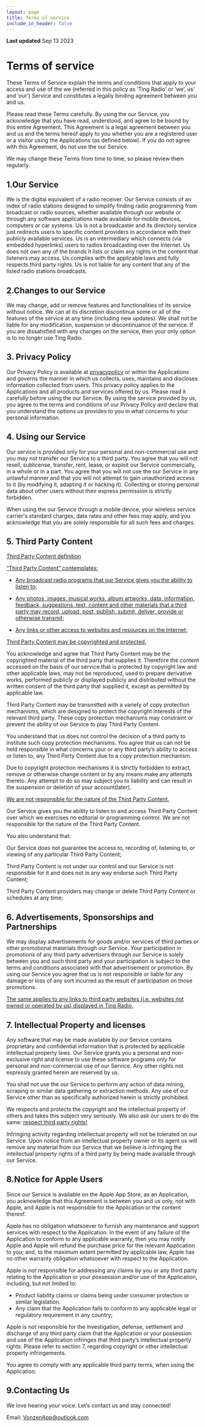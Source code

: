 ```yaml
---
layout: page
title: Terms of service
include_in_header: false
---
```


**Last updated** Sep 13 2023

# Terms of service 

These Terms of Service explain the terms and conditions that apply to your access and use of the we (referred in this policy as ‘Ting Radio’ or ‘we’, us’ and ‘our’) Service and constitutes a legally binding agreement between you and us.

Please read these Terms carefully. By using the our Service, you acknowledge that you have read, understood, and agree to be bound by this entire Agreement. This Agreement is a legal agreement between you and us and the terms hereof apply to you whether you are a registered user or a visitor using the Applications (as defined below). If you do not agree with this Agreement, do not use the our Service.

We may change these Terms from time to time, so please review them regularly.

## 1.Our Service

We is the digital equivalent of a radio receiver. Our Service consists of an index of radio stations designed to simplify finding radio programming from broadcast or radio sources, whether available through our website or through any software applications made available for mobile devices, computers or car systems. Us is not a broadcaster and its directory service just redirects users to specific content providers in accordance with their publicly available services. Us is an intermediary which connects (via embedded hyperlinks) users to radios broadcasting over the Internet. Us does not own any of the brands it lists or claim any rights in the content that listeners may access. Us complies with the applicable laws and fully respects third party rights. Us is not liable for any content that any of the listed radio stations broadcasts.

## 2.Changes to our Service

We may change, add or remove features and functionalities of its service without notice. We can at its discretion discontinue some or all of the features of the service at any time (including new updates). We shall not be liable for any modification, suspension or discontinuance of the service. If you are dissatisfied with any changes on the service, then your only option is to no longer use Ting Radio.

## 3. Privacy Policy

Our Privacy Policy is available at [privacypolicy](https://vonzen.github.io/TingRadio/privacypolicy/) or within the Applications and governs the manner in which us collects, uses, maintains and discloses information collected from users. This privacy policy applies to the Applications and all products and services offered by us. Please read it carefully before using the our Service. By using the service provided by us, you agree to the terms and conditions of our Privacy Policy and declare that you understand the options us provides to you in what concerns to your personal information.

## 4. Using our Service

Our service is provided only for your personal and non-commercial use and you may not transfer our Service to a third party. You agree that you will not resell, sublicense, transfer, rent, lease, or exploit our Service commercially, in a whole or in a part. You agree that you will not use the our Service in any unlawful manner and that you will not attempt to gain unauthorized access to it (by modifying it, adapting it or hacking it). Collecting or storing personal data about other users without their express permission is strictly forbidden.

When using the our Service through a mobile device, your wireless service carrier's standard charges, data rates and other fees may apply, and you acknowledge that you are solely responsible for all such fees and charges.

## 5. Third Party Content

<u>Third Party Content definition</u> 

<u>“Third Party Content” contemplates:</u>

+ <u>Any broadcast radio programs that  our Service gives you the ability to listen to;</u>

+ <u>Any photos, images,  musical works, album artworks, data, information, feedback, suggestions, text, content and other materials that a third party may record, upload, post, publish, submit, deliver, provide or otherwise transmit;</u>
+ <u>Any links or other access to websites and resources on the Internet;</u>

<u>Third Party Content may be copyrighted and protected.</u>

You acknowledge and agree that Third Party Content may be the copyrighted material of the third party that supplies it. Therefore the content accessed on the basis of our service that is protected by copyright law and other applicable laws, may not be reproduced, used to prepare derivative works, performed publicly or displayed publicly and distributed without the written consent of the third party that supplied it, except as permitted by applicable law.

Third Party Content may be transmitted with a variety of copy protection mechanisms, which are designed to protect the copyright interests of the relevant third party. These copy protection mechanisms may constraint or prevent the ability of our Service to play Third Party Content.

You understand that us does not control the decision of a third party to institute such copy protection mechanisms. You agree that us can not be held responsible in what concerns your or any third party’s ability to access or listen to, any Third Party Content due to a copy protection mechanism.

Due to copyright protection mechanisms it is strictly forbidden to extract, remove or otherwise change content or by any means make any attempts thereto. Any attempt to do so may subject you to liability and can result in the suspension or deletion of your account(later).

<u>We are not responsible for the nature of the Third Party Content.</u>

Our Service gives you the ability to listen to and access Third Party Content over which we exercises no editorial or programming control. We are not responsible for the nature of the Third Party Content.

You also understand that:

Our Service does not guarantee the access to, recording of, listening to, or viewing of any particular Third Party Content;

 Third Party Content is not under our control and our Service is not responsible for it and does not in any way endorse such Third Party Content;

Third Party Content providers may change or delete Third Party Content or schedules at any time;

## 6. Advertisements, Sponsorships and Partnerships

We may display advertisements for goods and/or services of third parties or other promotional materials through our Service. Your participation in promotions of any third party advertisers through our Service is solely between you and such third party and your participation is subject to the terms and conditions associated with that advertisement or promotion. By using our Service you agree that us is not responsible or liable for any damage or loss of any sort incurred as the result of participation on those promotions.

<u>The same applies to any links to third party websites (i.e. websites not owned or operated by us) displayed in Ting Radio.</u>

## 7. Intellectual Property and licenses

Any software that may be made available by our Service contains proprietary and confidential information that is protected by applicable intellectual property laws. Our Service grants you a personal and non-exclusive right and license to use these software programs only for personal and non-commercial use of our Service. Any other rights not expressly granted herein are reserved by us.

You shall not use the our Service to perform any action of data mining, scraping or similar data gathering or extraction methods. Any use of our Service other than as specifically authorized herein is strictly prohibited.

We respects and protects the copyright and the intellectual property of others and takes this subject very seriously. We also ask our users to do the same: <u>respect third party rights!</u>

Infringing activity regarding intellectual property will not be tolerated on our Service. Upon notice from an intellectual property owner or its agent us will remove any material from our Service that we believe is infringing the intellectual property rights of a third party by being made available through our Service. 

## 8.Notice for Apple Users

Since our Service is available on the Apple App Store, as an Application, you acknowledge that this Agreement is between you and us only, not with Apple, and Apple is not responsible for the Application or the content thereof.

Apple has no obligation whatsoever to furnish any maintenance and support services with respect to the Application. In the event of any failure of the Application to conform to any applicable warranty, then you may notify Apple and Apple will refund the purchase price for the relevant Application to you; and, to the maximum extent permitted by applicable law, Apple has no other warranty obligation whatsoever with respect to the Application.

Apple is not responsible for addressing any claims by you or any third party relating to the Application or your possession and/or use of the Application, including, but not limited to:

-  Product liability claims or claims being under consumer protection or similar legislation. 
-  Any claim that the Application fails to conform to any applicable legal or regulatory requirement in any country;

Apple is not responsible for the investigation, defense, settlement and discharge of any third party claim that the Application or your possession and use of the Application infringes that third party’s intellectual property rights. Please refer to section 7, regarding copyright or other intellectual property infringements.

You agree to comply with any applicable third party terms, when using the Application.

## 9.Contacting Us 

We love hearing your voice. Let’s contact us and stay connected!

Email: VonzenApp@outlook.com
